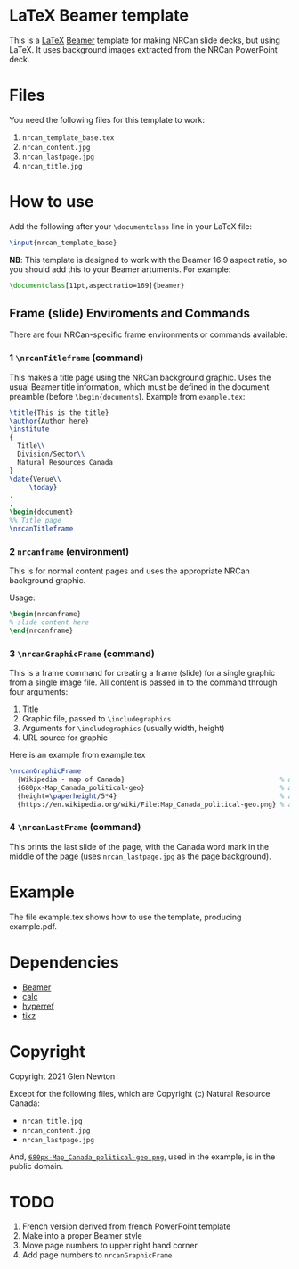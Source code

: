
# LaTeX Beamer template
This is a [LaTeX](https://www.latex-project.org/) [Beamer](https://ctan.org/pkg/beamer?lang=en) template for making NRCan slide decks, but
using LaTeX.
It uses background images extracted from the NRCan PowerPoint deck.



# Files

You need the following files for this template to work:

1. `nrcan_template_base.tex`
2. `nrcan_content.jpg`
3. `nrcan_lastpage.jpg`
4. `nrcan_title.jpg`

# How to use
Add the following after your `\documentclass` line in your LaTeX file:
```tex
\input{nrcan_template_base}
```

**NB**: This template is designed to work with the Beamer 16:9 aspect
ratio, so you should add this to your Beamer artuments.
For example: 
```tex
\documentclass[11pt,aspectratio=169]{beamer}
```

## Frame (slide) Enviroments and Commands
There are four NRCan-specific frame environments or commands available:

### 1 `\nrcanTitleframe` (command)
This makes a title page using the NRCan background graphic.
Uses the usual Beamer title information, which must be defined in the
document preamble (before `\begin{documents`).
Example from `example.tex`:
```tex
\title{This is the title}
\author{Author here}
\institute 
{
  Title\\
  Division/Sector\\
  Natural Resources Canada
}
\date{Venue\\
     \today}
.
.
\begin{document}
%% Title page
\nrcanTitleframe
```

### 2 `nrcanframe` (environment)
This is for normal content pages and uses the appropriate NRCan
background graphic.

Usage:
```tex
\begin{nrcanframe}
% slide content here
\end{nrcanframe}
```

### 3 `\nrcanGraphicFrame` (command)
This is a frame command for creating a frame (slide) for a single
graphic from a single image file.
All content is passed in to the command through four arguments:

1. Title
2. Graphic file, passed to `\includegraphics`
3. Arguments for `\includegraphics` (usually width, height)
4. URL source for graphic

Here is an example from example.tex

```tex
\nrcanGraphicFrame
  {Wikipedia - map of Canada}                                       % arg0 - Title
  {680px-Map_Canada_political-geo}                                  % arg1 - graphic file
  {height=\paperheight/5*4}                                         % arg2 - \includegraphics arguments
  {https://en.wikipedia.org/wiki/File:Map_Canada_political-geo.png} % arg3 - url source of graphic
```

### 4 `\nrcanLastFrame` (command)
This prints the last slide of the page, with the Canada word mark in
the middle of the page (uses `nrcan_lastpage.jpg` as the page background).

# Example
The file example.tex shows how to use the template, producing example.pdf.

# Dependencies
- [Beamer](https://ctan.org/pkg/beamer?lang=en)
- [calc](https://ctan.org/pkg/calc?lang=en)
- [hyperref](https://ctan.org/pkg/hyperref?lang=en)
- [tikz](http://mirrors.ctan.org/graphics/pgf/base/doc/pgfmanual.pdf)


# Copyright

Copyright 2021 Glen Newton

Except for the following files, which are Copyright (c) Natural
Resource Canada:

* `nrcan_title.jpg`
* `nrcan_content.jpg`
* `nrcan_lastpage.jpg`

And, [`680px-Map_Canada_political-geo.png`](https://en.wikipedia.org/wiki/File:Map_Canada_political-geo.png), used in the example, is in
the public domain.


# TODO 

1. French version derived from french PowerPoint template
2. Make into a proper Beamer style
3. Move page numbers to upper right hand corner
4. Add page numbers to `nrcanGraphicFrame`
